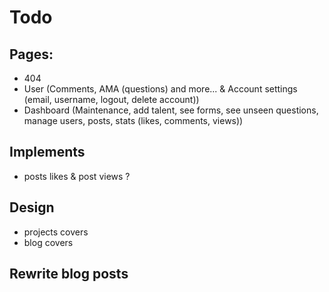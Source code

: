 # Todo

## Pages:
- 404
- User (Comments, AMA (questions) and more... & Account settings (email, username, logout, delete account))
- Dashboard (Maintenance, add talent, see forms, see unseen questions, manage users, posts, stats (likes, comments, views))

## Implements
- posts likes & post views ?

## Design
- projects covers
- blog covers

## Rewrite blog posts

